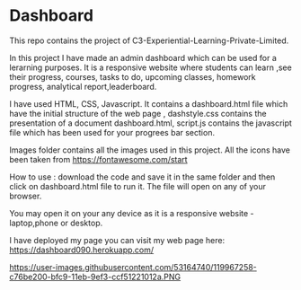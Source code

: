 # Dashboard

This repo contains the project of  C3-Experiential-Learning-Private-Limited.

In this project I have made an admin dashboard which can be used for a lerarning purposes. It is a responsive website where students can learn ,see their progress, courses, tasks to do, upcoming classes, homework progress, analytical report,leaderboard. 

I have used HTML, CSS, Javascript.
It contains a dashboard.html file which have the initial structure of the web page , dashstyle.css contains  the presentation of a document dashboard.html, script.js contains the javascript file which has been used for your progrees bar section.

Images folder contains all the images used in this project.
All the icons have been taken from https://fontawesome.com/start


How to use : download the code and save it in the same folder and then click on dashboard.html file to run it. The file will open on any of your browser. 

You may open it on your any device as it is a responsive website - laptop,phone or desktop.

I have deployed my page you can visit my web page here: https://dashboard090.herokuapp.com/


https://user-images.githubusercontent.com/53164740/119967258-c76be200-bfc9-11eb-9ef3-ccf51221012a.PNG
